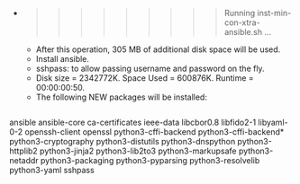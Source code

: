 * >>>>>>>>> Running inst-min-con-xtra-ansible.sh ...
  * After this operation, 305 MB of additional disk space will be used.
  * Install ansible.
  * sshpass: to allow passing username and password on the fly.
  * Disk size = 2342772K. Space Used = 600876K. Runtime = 00:00:00:50.
  * The following NEW packages will be installed:
  ```bash
ansible ansible-core ca-certificates ieee-data libcbor0.8
libfido2-1 libyaml-0-2 openssh-client openssl python3-cffi-backend
python3-cffi-backend* python3-cryptography python3-distutils python3-dnspython python3-httplib2
python3-jinja2 python3-lib2to3 python3-markupsafe python3-netaddr python3-packaging
python3-pyparsing python3-resolvelib python3-yaml sshpass
  ```
